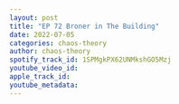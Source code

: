 ```yaml
---
layout: post
title: "EP 72 Broner in The Building"
date: 2022-07-05
categories: chaos-theory
author: chaos-theory
spotify_track_id: 1SPMgkPX62UNMkshGO5Mzj
youtube_video_id: 
apple_track_id: 
youtube_metadata: 
---
```


